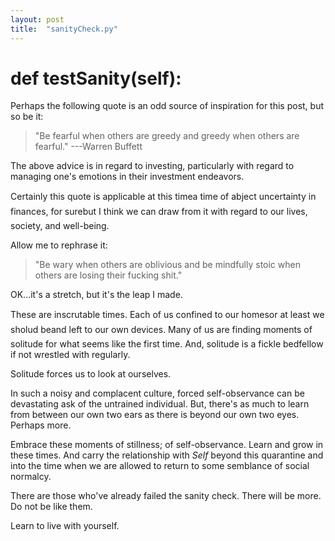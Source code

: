 ```yaml
---
layout: post
title:  "sanityCheck.py"
---
```


# def testSanity(self):

Perhaps the following quote is an odd source of inspiration for this post, but so be it:

> "Be fearful when others are greedy and greedy when others are fearful."
> ---Warren Buffett

The above advice is in regard to investing, particularly with regard to managing one's emotions in their investment endeavors.  
  
Certainly this quote is applicable at this time&#151;a time of abject uncertainty in finances, for sure&#151;but I think we can draw from it with regard to our lives, society, and well-being.  
  
Allow me to rephrase it:

> "Be wary when others are oblivious and be mindfully stoic when others are losing their fucking shit."

OK...it's a stretch, but it's the leap I made.  

These are inscrutable times. Each of us confined to our homes&#151;or at least we sholud be&#151;and left to our own devices. Many of us are finding moments of solitude for what seems like the first time. And, solitude is a fickle bedfellow if not wrestled with regularly.  

Solitude forces us to look at ourselves.  

In such a noisy and complacent culture, forced self-observance can be devastating ask of the untrained individual. But, there's as much to learn from between our own two ears as there is beyond our own two eyes. Perhaps more.  

Embrace these moments of stillness; of self-observance. Learn and grow in these times. And carry the relationship with _Self_ beyond this quarantine and into the time when we are allowed to return to some semblance of social normalcy.  

There are those who've already failed the sanity check. There will be more. Do not be like them.  

Learn to live with yourself.
